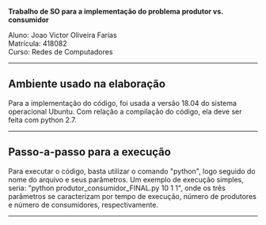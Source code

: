 **Trabalho de SO para a implementação do problema produtor vs. consumidor**

Aluno: Joao Victor Oliveira Farias      
Matrícula: 418082     
Curso: Redes de Computadores

---

## Ambiente usado na elaboração

Para a implementação do código, foi usada a versão 18.04 do sistema operacional Ubuntu.
Com relação a compilação do código, ela deve ser feita com python 2.7.

---

## Passo-a-passo para a execução

Para executar o código, basta utilizar o comando "python", logo seguido do nome do arquivo e seus parâmetros. Um exemplo de execução simples, seria: "python produtor_consumidor_FINAL.py 10 1 1", onde os três parâmetros se caracterizam por tempo de execução, número de produtores e número de consumidores, respectivamente.


---

